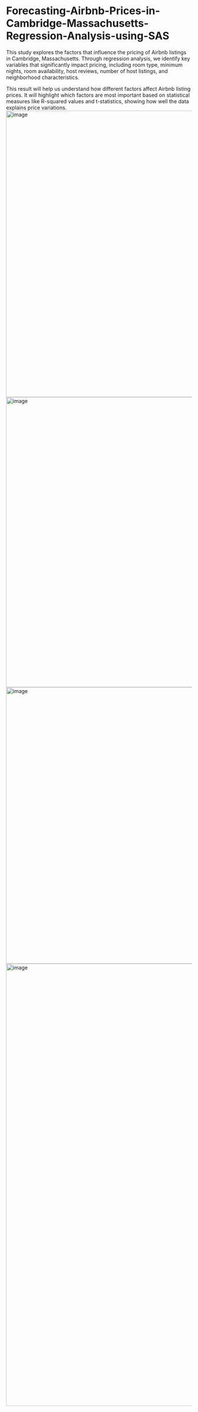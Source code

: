 # Forecasting-Airbnb-Prices-in-Cambridge-Massachusetts-Regression-Analysis-using-SAS
This study explores the factors that influence the pricing of Airbnb listings in Cambridge, Massachusetts. Through regression analysis, we identify key variables that significantly impact pricing, including room type, minimum nights, room availability, host reviews, number of host listings, and neighborhood characteristics.

This result will help us understand how different factors affect Airbnb listing prices. It will highlight which factors are most important based on statistical measures like R-squared values and t-statistics, showing how well the data explains price variations.
<img width="1426" height="777" alt="image" src="https://github.com/user-attachments/assets/92b21cbc-cfd7-45b9-bf99-69b9c3fd5d26" />
<img width="1423" height="787" alt="image" src="https://github.com/user-attachments/assets/f1d1d3be-ce92-4e42-b95f-055076c4851f" />
<img width="1415" height="750" alt="image" src="https://github.com/user-attachments/assets/f9c268ef-a983-4f6c-b81d-6a60a7c39a86" />
<img width="1920" height="1200" alt="image" src="https://github.com/user-attachments/assets/fa69533c-3ffb-4508-b0aa-f661b402febf" />


